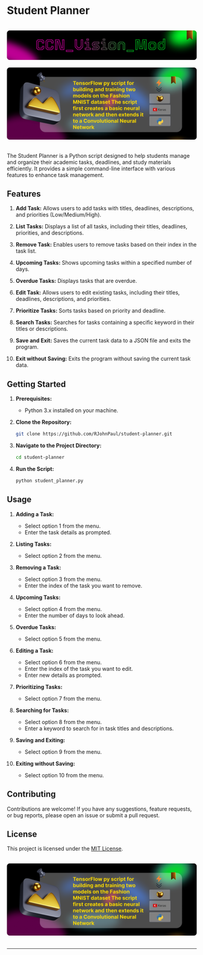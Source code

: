 # Student Planner

<div align="center">
  <br>
      <img src="https://github.com/RJohnPaul/CNN_for_Vision_Mod/blob/826787aba21a291d51bffef81492113979627c62/Frame%2023.png" alt="Project Banner">
  </br>
</div>

<div align="center">
  <br>
      <img src="https://github.com/RJohnPaul/CNN_for_Vision_Mod/blob/491454d098865cc20cc09001af825c5ba97f27c7/Frame-5.png" alt="Project Banner">
  </br>
</div>
</br>

The Student Planner is a Python script designed to help students manage and organize their academic tasks, deadlines, and study materials efficiently. It provides a simple command-line interface with various features to enhance task management.

## Features

1. **Add Task:** Allows users to add tasks with titles, deadlines, descriptions, and priorities (Low/Medium/High).

2. **List Tasks:** Displays a list of all tasks, including their titles, deadlines, priorities, and descriptions.

3. **Remove Task:** Enables users to remove tasks based on their index in the task list.

4. **Upcoming Tasks:** Shows upcoming tasks within a specified number of days.

5. **Overdue Tasks:** Displays tasks that are overdue.

6. **Edit Task:** Allows users to edit existing tasks, including their titles, deadlines, descriptions, and priorities.

7. **Prioritize Tasks:** Sorts tasks based on priority and deadline.

8. **Search Tasks:** Searches for tasks containing a specific keyword in their titles or descriptions.

9. **Save and Exit:** Saves the current task data to a JSON file and exits the program.

10. **Exit without Saving:** Exits the program without saving the current task data.

## Getting Started

1. **Prerequisites:**
   - Python 3.x installed on your machine.

2. **Clone the Repository:**
   ```bash
   git clone https://github.com/RJohnPaul/student-planner.git
   ```

3. **Navigate to the Project Directory:**
   ```bash
   cd student-planner
   ```

4. **Run the Script:**
   ```bash
   python student_planner.py
   ```

## Usage

1. **Adding a Task:**
   - Select option 1 from the menu.
   - Enter the task details as prompted.

2. **Listing Tasks:**
   - Select option 2 from the menu.

3. **Removing a Task:**
   - Select option 3 from the menu.
   - Enter the index of the task you want to remove.

4. **Upcoming Tasks:**
   - Select option 4 from the menu.
   - Enter the number of days to look ahead.

5. **Overdue Tasks:**
   - Select option 5 from the menu.

6. **Editing a Task:**
   - Select option 6 from the menu.
   - Enter the index of the task you want to edit.
   - Enter new details as prompted.

7. **Prioritizing Tasks:**
   - Select option 7 from the menu.

8. **Searching for Tasks:**
   - Select option 8 from the menu.
   - Enter a keyword to search for in task titles and descriptions.

9. **Saving and Exiting:**
   - Select option 9 from the menu.

10. **Exiting without Saving:**
    - Select option 10 from the menu.

## Contributing

Contributions are welcome! If you have any suggestions, feature requests, or bug reports, please open an issue or submit a pull request.

## License

This project is licensed under the [MIT License](LICENSE).

<div align="center">
  <br>
      <img src="https://github.com/RJohnPaul/CNN_for_Vision_Mod/blob/491454d098865cc20cc09001af825c5ba97f27c7/Frame-5.png" alt="Project Banner">
  </br>
</div>
</br>

---
